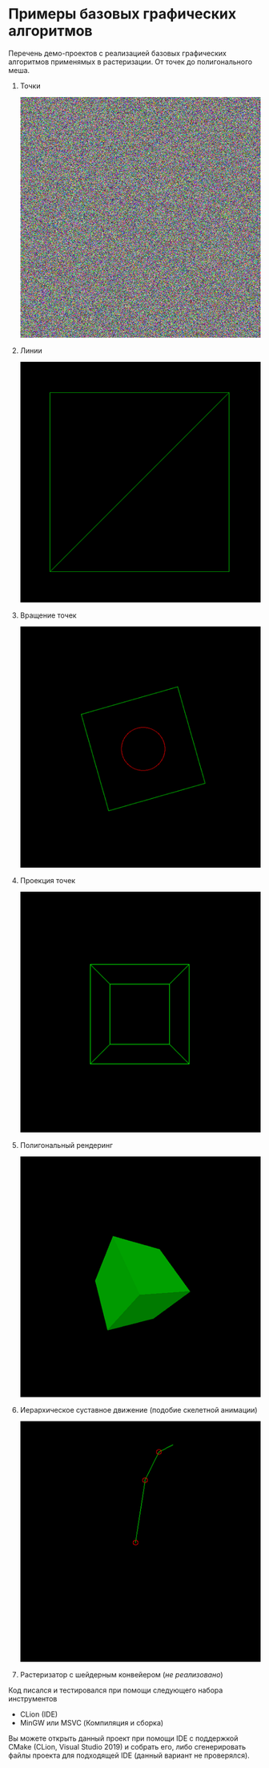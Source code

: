 # Примеры базовых графических алгоритмов
Перечень демо-проектов с реализацией базовых графических алгоритмов применямых в растеризации. От точек до полигонального меша.

1) Точки

   ![изображение](README_files/points.png)
   
2) Линии

   ![изображение](README_files/lines.png)
   
3) Вращение точек

   ![изображение](README_files/rotation.png)
   
4) Проекция точек

    ![изображение](README_files/projection.png)
    
5) Полигональный рендеринг
    
    ![изображение](README_files/polygons.png)
    
6) Иерархическое суставное движение (подобие скелетной анимации)

    ![изображение](README_files/joint_movement.png)
    
7) Растеризатор с шейдерным конвейером (_не реализовано_)

Код писался и тестировался при помощи следующего набора инструментов
 - CLion (IDE)
 - MinGW или MSVC (Компиляция и сборка)



Вы можете открыть данный проект при помощи IDE с поддержкой CMake (CLion, Visual Studio 2019) и собрать его, 
либо сгенерировать файлы проекта для подходящей IDE (данный вариант не проверялся).





